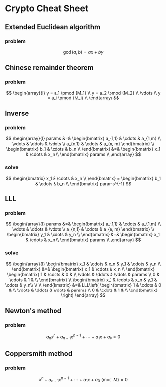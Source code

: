 # Crypto Cheat Sheet

## Extended Euclidean algorithm

### problem

$$
\gcd(a,b) = ax + by
$$

## Chinese remainder theorem

### problem

$$
\begin{array}{l}
    y = a_1 \pmod {M_1} \\
    y = a_2 \pmod {M_2} \\
    \vdots \\
    y = a_i \pmod {M_i} \\
\end{array}
$$

## Inverse

### problem

$$
\begin{array}{l}
		params &=&
		\begin{bmatrix}
		a_{1,1} & \cdots & a_{1,m} \\
		\vdots & \ddots & \vdots \\
		a_{n,1} & \cdots & a_{n, m}
		\end{bmatrix} \\
		\begin{bmatrix}
		    b_1 & \cdots & b_n \\
		\end{bmatrix} &=&
		\begin{bmatrix}
		    x_1 & \cdots & x_n \\
		\end{bmatrix}
		params \\
\end{array}
$$

### solve

$$
\begin{bmatrix}
    x_1 & \cdots & x_n \\
\end{bmatrix} =
\begin{bmatrix}
    b_1 & \cdots & b_n \\
\end{bmatrix}
params^{-1}
$$

## LLL

### problem

$$
\begin{array}{l}
		params &=&
		\begin{bmatrix}
		a_{1,1} & \cdots & a_{1,m} \\
		\vdots & \ddots & \vdots \\
		a_{n,1} & \cdots & a_{n, m}
		\end{bmatrix} \\
		\begin{bmatrix}
		    y_1 & \cdots & y_n \\
		\end{bmatrix} &=&
		\begin{bmatrix}
		    x_1 & \cdots & x_n \\
		\end{bmatrix}
		params \\
\end{array}
$$

### solve

$$
\begin{array}{l}
		\begin{bmatrix}
		    x_1 & \cdots & x_n & y_1 & \cdots & y_n \\
		\end{bmatrix} &=&
		\begin{bmatrix}
		    x_1 & \cdots & x_n \\
		\end{bmatrix}
		\begin{bmatrix}
		    1 & \cdots & 0 & \\
		    \vdots & \ddots & \vdots & params \\
		    0 & \cdots & 1 & \\
		\end{bmatrix} \\
		\begin{bmatrix}
		    x_1 & \cdots & x_n & y_1 & \cdots & y_n\\
		    \\
		    \\
		\end{bmatrix} &=&
		LLL\left(
		\begin{bmatrix}
		    1 & \cdots & 0 & \\
		    \vdots & \ddots & \vdots & params \\
		    0 & \cdots & 1 & \\
		\end{bmatrix}
		\right)
\end{array}
$$

## Newton's method

### problem

$$
a_n x^n + a_{n-1} x^{n-1} + \cdots + a_1 x + a_0 = 0
$$

## Coppersmith method

### problem

$$
x^n + a_{n-1} x^{n-1} + \cdots + a_1 x + a_0 \pmod M = 0
$$
